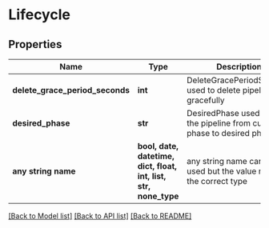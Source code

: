 # Lifecycle


## Properties
Name | Type | Description | Notes
------------ | ------------- | ------------- | -------------
**delete_grace_period_seconds** | **int** | DeleteGracePeriodSeconds used to delete pipeline gracefully | [optional] 
**desired_phase** | **str** | DesiredPhase used to bring the pipeline from current phase to desired phase | [optional] 
**any string name** | **bool, date, datetime, dict, float, int, list, str, none_type** | any string name can be used but the value must be the correct type | [optional]

[[Back to Model list]](../README.md#documentation-for-models) [[Back to API list]](../README.md#documentation-for-api-endpoints) [[Back to README]](../README.md)



